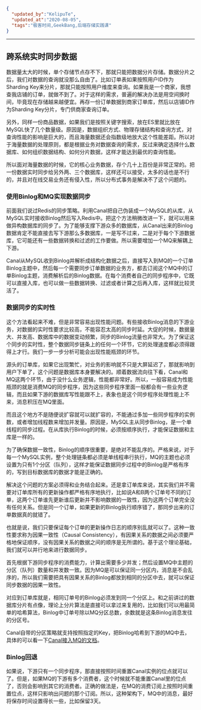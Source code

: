 ```json
{
  "updated_by":"KelipuTe",
  "updated_at":"2020-08-05",
  "tags":"极客时间,GeekBang,后端存储实践课"
}
```

---

## 跨系统实时同步数据

数据量太大的时候，单个存储节点存不下，那就只能把数据分片存储。数据分片之后，我们对数据的查询就没那么自由了。比如订单表如果按照用户ID作为Sharding Key来分片，那就只能按照用户维度来查询。如果我是一个商家，我想查我店铺的订单，就做不到了。对于这样的需求，普遍的解决办法是用空间换时间，毕竟现在存储越来越便宜。再存一份订单数据到商家订单库，然后以店铺ID作为Sharding Key分片，专门供商家查询订单。

另外，同样一份商品数据，如果我们是按照关键字搜索，放在ES里就比放在MySQL快了几个数量级。原因是，数据组织方式、物理存储结构和查询方式，对查询性能的影响是巨大的，而且海量数据还会指数级地放大这个性能差距。所以对于海量数据的处理原则，都是根据业务对数据查询的需求，反过来确定选择什么数据库、如何组织数据结构、如何分片数据，这样才能达到最优的查询性能。

所以面对海量数据的时候，它的核心业务数据，存个几十上百份是非常正常的。把一份数据实时同步给另外两、三个数据库，这样还可以接受，太多的话也是不行的，并且对在线交易业务还有侵入性，所以分布式事务是解决不了这个问题的。

### 使用Binlog和MQ实现数据同步

前面我们说过Redis的同步策略。利用Canal把自己伪装成一个MySQL的从库，从MySQL实时接收Binlog然后写入Redis中。把这个方法稍微改进一下，就可以用来做异构数据库的同步了。为了能够支撑下游众多的数据库，从Canal出来的Binlog数据肯定不能直接去写下游那么多数据库，一是写不过来，二是对于每个下游数据库，它可能还有一些数据转换和过滤的工作要做。所以需要增加一个MQ来解耦上下游。

Canal从MySQL收到Binlog并解析成结构化数据之后，直接写入到MQ的一个订单Binlog主题中，然后每一个需要同步订单数据的业务方，都去订阅这个MQ中的订单Binlog主题，消费解析后的Binlog数据。在每个消费者自己的同步程序中，它既可以直接入库，也可以做一些数据转换、过滤或者计算之后再入库，这样就比较灵活了。

### 数据同步的实时性

这个方法看起来不难，但是非常容易出现性能问题。有些接收Binlog消息的下游业务，对数据的实时性要求比较高，不能容忍太高的同步时延。大促的时候，数据量大、并发高、数据库中的数据变动频繁，同步的Binlog流量也非常大。为了保证这个同步的实时性，整个数据同步链条上的任何一个环节，它的处理速度都必须得跟得上才行。我们一步一步分析可能会出现性能瓶颈的环节。

源头的订单库，如果它出现繁忙，对业务的影响就不只是大屏延迟了，那就影响到用户下单了，这个问题是数据库本身要解决的。顺着数据流向往下看，Canal和MQ这两个环节，由于没什么业务逻辑，性能都非常好。所以，一般容易成为性能瓶颈的就是消费MQ的同步程序，因为这些同步程序里面一般都会有一些业务逻辑，而且如果下游的数据库写性能跟不上，表象也是这个同步程序处理性能上不来，消息积压在MQ里面。

而且这个地方不是随便说扩容就可以就扩容的，不能通过多加一些同步程序的实例数，或者增加线程数来增加并发量。原因是，MySQL主从同步Binlog，是一个单线程的同步过程。在从库执行Binlog的时候，必须按顺序执行，才能保证数据和主库是一样的。

为了确保数据一致性，Binlog的顺序很重要，是绝对不能乱序的。严格来说，对于每一个MySQL实例，整个处理链条都必须是单线程串行执行，MQ的主题也必须设置为只有1个分区（队列），这样才能保证数据同步过程中的Binlog是严格有序的，写到目标数据库的数据才能是正确的。

解决这个问题的方案必须得和业务结合起来。还是拿订单库来说，其实我们并不需要对订单库所有的更新操作都严格有序地执行，比如说A和B两个订单号不同的订单，这两个订单谁先更新谁后更新并不影响数据的一致性，因为这两个订单完全没有任何关系。但是同一个订单，如果更新的Binlog执行顺序错了，那同步出来的订单数据真的就错了。

也就是说，我们只要保证每个订单的更新操作日志的顺序别乱就可以了。这种一致性要求称为因果一致性（Causal Consistency），有因果关系的数据之间必须要严格地保证顺序，没有因果关系的数据之间的顺序是无所谓的。基于这个理论基础，我们就可以并行地来进行数据同步。

首先根据下游同步程序的消费能力，计算出需要多少并发；然后设置MQ中主题的分区（队列）数量和并发数一致。因为MQ是可以保证同一分区内，消息是不会乱序的，所以我们需要把具有因果关系的Binlog都放到相同的分区中去，就可以保证同步数据的因果一致性。

对应到订单库就是，相同订单号的Binlog必须发到同一个分区上。和之前讲过的数据库分片有点像，理论上分片算法是直接可以拿过来复用的，比如我们可以用最简单的哈希算法，Binlog中订单号除以MQ分区总数，余数就是这条Binlog消息发往的分区号。

Canal自带的分区策略就支持按照指定的Key，把Binlog哈希到下游的MQ中去，具体的可以看一下[Canal接入MQ的文档](https://github.com/alibaba/canal/wiki/Canal-Kafka-RocketMQ-QuickStart)。

### Binlog回退

如果说，下游只有一个同步程序，那直接按照时间重置Canal实例的位点就可以了。但是，如果MQ的下游有多个消费者，这个时候就不能重置Canal里的位点了，否则会影响到其它的消费者。正确的做法是，在MQ的消费订阅上按照时间重置位点，这样只影响出问题的那个订阅。所以，这种架构下，MQ中的消息，最好将保存时间设置得长一些，比如保留3天。